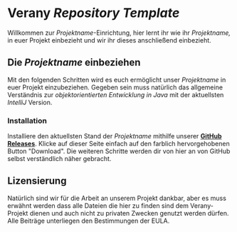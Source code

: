 Verany *Repository Template*
=============

Willkommen zur *Projektname*-Einrichtung,
hier lernt ihr wie ihr *Projektname,* in euer Projekt einbezieht und wir ihr dieses anschließend einbezieht.

Die *Projektname* einbeziehen
----------------------

Mit den folgenden Schritten wird es euch ermöglicht unser *Projektname* in euer Projekt einzubeziehen. Gegeben sein muss natürlich das allgemeine Verständnis zur *objektorientierten Entwicklung in Java* mit der aktuellsten *IntelliJ* Version.

### Installation

Installiere den aktuellsten Stand der *Projektname* mithilfe unserer **[GitHub Releases](https://github.com/verany-network/PROJECT/releases)**. Klicke auf dieser Seite einfach auf den farblich hervorgehobenen Button "Download". Die weiteren Schritte werden dir von hier an von GitHub selbst verständlich näher gebracht.


Lizensierung
---------------------------

Natürlich sind wir für die Arbeit an unserem Projekt dankbar, aber es muss erwähnt werden dass alle Dateien die hier zu finden sind dem Verany-Projekt dienen und auch nicht zu privaten Zwecken genutzt werden dürfen.
Alle Beiträge unterliegen den Bestimmungen der EULA.
